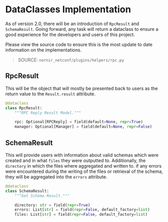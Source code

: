 # DataClasses Implementation

As of version 2.0, there will be an introduction of `RpcResult` and `SchemaResult`. Going forward, any task will return a dataclass to ensure a good experience for the developers and users of this project.

Please view the source code to ensure this is the most update to date information on the implementations.

> SOURCE: `nornir_netconf/plugins/helpers/rpc.py`

## RpcResult

This will be the object that will mostly be presented back to users as the return value to the `Result.result` attribute.

```python
@dataclass
class RpcResult:
    """RPC Reply Result Model."""

    rpc: Optional[RPCReply] = field(default=None, repr=True)
    manager: Optional[Manager] = field(default=None, repr=False)
```

## SchemaResult

This will provide users with information about valid schemas which were created and in what `files` they were outputted to. Additionally, the `directory` in which the files where aggregated and written to. if any errors were encountered during the writing of the files or retrieval of the schema, they will be aggregated into the `errors` attribute.

```python
@dataclass
class SchemaResult:
    """Get Schema Result."""

    directory: str = field(repr=True)
    errors: List[str] = field(repr=False, default_factory=list)
    files: List[str] = field(repr=False, default_factory=list)
```
